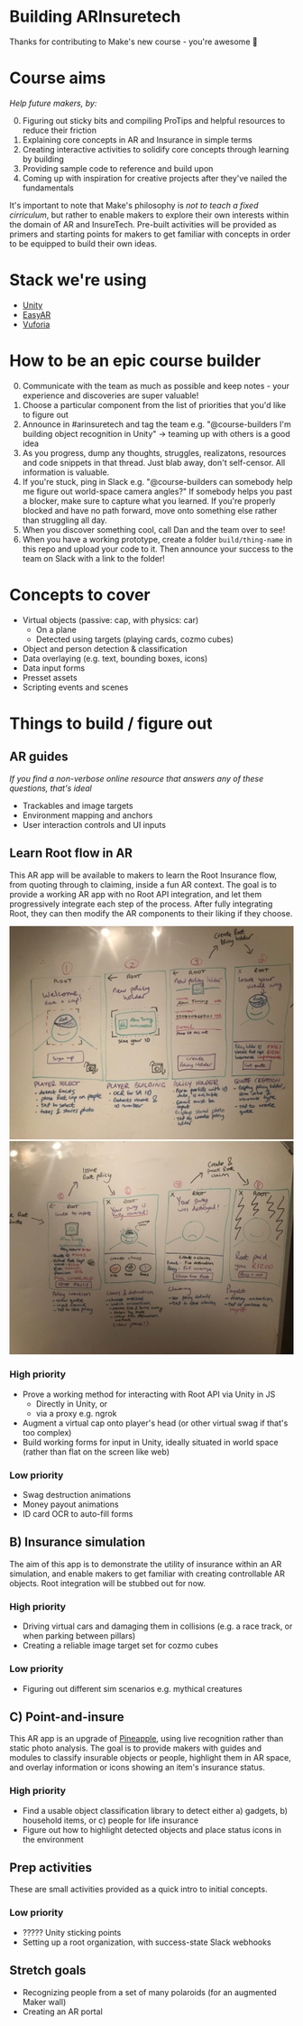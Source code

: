 # Building ARInsuretech

Thanks for contributing to Make's new course - you're awesome 🌈 

# Course aims
_Help future makers, by:_

0. Figuring out sticky bits and compiling ProTips and helpful resources to reduce their friction
1. Explaining core concepts in AR and Insurance in simple terms
2. Creating interactive activities to solidify core concepts through learning by building
3. Providing sample code to reference and build upon
4. Coming up with inspiration for creative projects after they've nailed the fundamentals

It's important to note that Make's philosophy is *not to teach a fixed cirriculum*, but rather to enable makers to explore their own interests within the domain of AR and InsureTech. Pre-built activities will be provided as primers and starting points for makers to get familiar with concepts in order to be equipped to build their own ideas.

# Stack we're using
- [Unity](https://unity.com)
- [EasyAR](https://www.easyar.com)
- [Vuforia](https://vuforia.com)

# How to be an epic course builder
0. Communicate with the team as much as possible and keep notes - your experience and discoveries are super valuable!
1. Choose a particular component from the list of priorities that you'd like to figure out
2. Announce in #arinsuretech and tag the team e.g. "@course-builders I'm building object recognition in Unity" -> teaming up with others is a good idea
3. As you progress, dump any thoughts, struggles, realizatons, resources and code snippets in that thread. Just blab away, don't self-censor. All information is valuable.
4. If you're stuck, ping in Slack e.g. "@course-builders can somebody help me figure out world-space camera angles?" If somebody helps you past a blocker, make sure to capture what you learned. If you're properly blocked and have no path forward, move onto something else rather than struggling all day.
5. When you discover something cool, call Dan and the team over to see!
6. When you have a working prototype, create a folder `build/thing-name` in this repo and upload your code to it. Then announce your success to the team on Slack with a link to the folder!

# Concepts to cover
- Virtual objects (passive: cap, with physics: car)
  - On a plane
  - Detected using targets (playing cards, cozmo cubes)
- Object and person detection & classification
- Data overlaying (e.g. text, bounding boxes, icons)
- Data input forms
- Presset assets
- Scripting events and scenes

# Things to build / figure out

## AR guides
_If you find a non-verbose online resource that answers any of these questions, that's ideal_
- Trackables and image targets
- Environment mapping and anchors
- User interaction controls and UI inputs

## Learn Root flow in AR

This AR app will be available to makers to learn the Root Insurance flow, from quoting through to claiming, inside a fun AR context. The goal is to provide a working AR app with no Root API integration, and let them progressively integrate each step of the process. After fully integrating Root, they can then modify the AR components to their liking if they choose.

<img src="swag-storyboard-1.jpeg" />
<img src="swag-storyboard-2.jpeg" />

### High priority

- Prove a working method for interacting with Root API via Unity in JS
  - Directly in Unity, or
  - via a proxy e.g. ngrok
- Augment a virtual cap onto player's head (or other virtual swag if that's too complex)
- Build working forms for input in Unity, ideally situated in world space (rather than flat on the screen like web)

### Low priority
- Swag destruction animations
- Money payout animations
- ID card OCR to auto-fill forms


## B) Insurance simulation

The aim of this app is to demonstrate the utility of insurance within an AR simulation, and enable makers to get familiar with creating controllable AR objects. Root integration will be stubbed out for now.

### High priority
- Driving virtual cars and damaging them in collisions (e.g. a race track, or when parking between pillars)
- Creating a reliable image target set for cozmo cubes

### Low priority
- Figuring out different sim scenarios e.g. mythical creatures


## C) Point-and-insure

This AR app is an upgrade of [Pineapple](http://pineapple.co.za), using live recognition rather than static photo analysis. The goal is to provide makers with guides and modules to classify insurable objects or people, highlight them in AR space, and overlay information or icons showing an item's insurance status.

### High priority
- Find a usable object classification library to detect either a) gadgets, b) household items, or c) people for life insurance
- Figure out how to highlight detected objects and place status icons in the environment

## Prep activities
These are small activities provided as a quick intro to initial concepts.

### Low priority
- ????? Unity sticking points
- Setting up a root organization, with success-state Slack webhooks

## Stretch goals
- Recognizing people from a set of many polaroids (for an augmented Maker wall)
- Creating an AR portal
